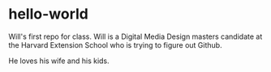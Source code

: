 # hello-world
Will's first repo for class.
Will is a Digital Media Design masters candidate at the Harvard Extension School who is trying to figure out Github.

He loves his wife and his kids. 
